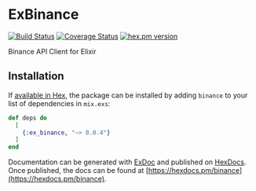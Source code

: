 # ExBinance
[![Build Status](https://github.com/fremantle-capital/ex_binance/workflows/Test/badge.svg?branch=master)](https://github.com/fremantle-capital/ex_binance/actions?query=workflow%3ATest)
[![Coverage Status](https://coveralls.io/repos/github/fremantle-capital/ex_binance/badge.svg?branch=master)](https://coveralls.io/github/fremantle-capital/ex_binance?branch=master)
[![hex.pm version](https://img.shields.io/hexpm/v/ex_binance.svg?style=flat)](https://hex.pm/packages/ex_binance)

Binance API Client for Elixir

## Installation

If [available in Hex](https://hex.pm/docs/publish), the package can be installed
by adding `binance` to your list of dependencies in `mix.exs`:

```elixir
def deps do
  [
    {:ex_binance, "~> 0.0.4"}
  ]
end
```

Documentation can be generated with [ExDoc](https://github.com/elixir-lang/ex_doc)
and published on [HexDocs](https://hexdocs.pm). Once published, the docs can
be found at [https://hexdocs.pm/binance](https://hexdocs.pm/binance).
